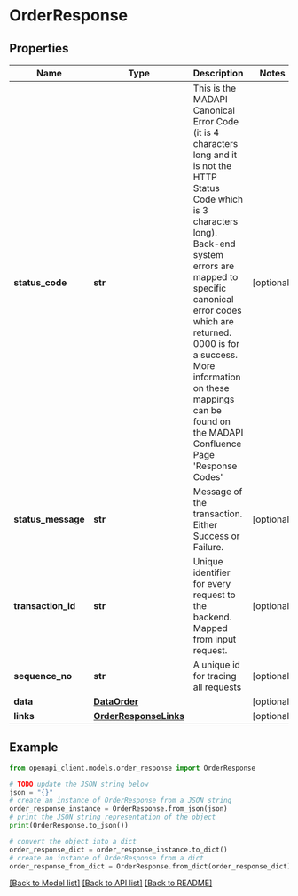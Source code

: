 # OrderResponse


## Properties

Name | Type | Description | Notes
------------ | ------------- | ------------- | -------------
**status_code** | **str** | This is the MADAPI Canonical Error Code (it is 4 characters long and it is not the HTTP Status Code which is 3 characters long). Back-end system errors are mapped to specific canonical error codes which are returned. 0000 is for a success. More information on these mappings can be found on the MADAPI Confluence Page &#39;Response Codes&#39; | [optional] 
**status_message** | **str** | Message of the transaction. Either Success or Failure. | [optional] 
**transaction_id** | **str** | Unique identifier for every request to the backend. Mapped from input request. | [optional] 
**sequence_no** | **str** | A unique id for tracing all requests | [optional] 
**data** | [**DataOrder**](DataOrder.md) |  | [optional] 
**links** | [**OrderResponseLinks**](OrderResponseLinks.md) |  | [optional] 

## Example

```python
from openapi_client.models.order_response import OrderResponse

# TODO update the JSON string below
json = "{}"
# create an instance of OrderResponse from a JSON string
order_response_instance = OrderResponse.from_json(json)
# print the JSON string representation of the object
print(OrderResponse.to_json())

# convert the object into a dict
order_response_dict = order_response_instance.to_dict()
# create an instance of OrderResponse from a dict
order_response_from_dict = OrderResponse.from_dict(order_response_dict)
```
[[Back to Model list]](../README.md#documentation-for-models) [[Back to API list]](../README.md#documentation-for-api-endpoints) [[Back to README]](../README.md)


